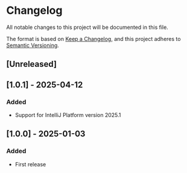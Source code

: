 # Changelog

All notable changes to this project will be documented in this file.

The format is based on [Keep a Changelog](https://keepachangelog.com/en/1.0.0/),
and this project adheres to [Semantic Versioning](https://semver.org/).

## [Unreleased]

## [1.0.1] - 2025-04-12

### Added
- Support for IntelliJ Platform version 2025.1

## [1.0.0] - 2025-01-03

### Added
- First release